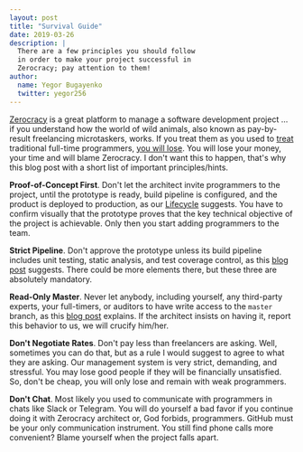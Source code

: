 ```yaml
---
layout: post
title: "Survival Guide"
date: 2019-03-26
description: |
  There are a few principles you should follow
  in order to make your project successful in
  Zerocracy; pay attention to them!
author:
  name: Yegor Bugayenko
  twitter: yegor256
---
```


[Zerocracy](https://www.zerocracy.com) is a great platform to manage
a software development project ... if you understand how the
world of wild animals, also known as pay-by-result freelancing
microtaskers, works. If you treat them as you used to
[treat](https://www.youtube.com/watch?v=1OFgf8XYI2A) traditional
full-time programmers, [you will lose](https://www.youtube.com/watch?v=SdrtZIW5JtY).
You will lose your money, your time
and will blame Zerocracy. I don't want this to happen, that's why
this blog post with a short list of important principles/hints.

<!--more-->

**Proof-of-Concept First**.
Don't let the architect invite programmers to the project, until the
prototype is ready, build pipeline is configured,
and the product is deployed to production, as our
[Lifecycle](https://www.yegor256.com/2014/10/06/software-project-lifecycle.html) suggests.
You have to confirm
visually that the prototype proves that the key technical objective
of the project is achievable. Only then you start adding programmers to the team.

**Strict Pipeline**.
Don't approve the prototype unless its build pipeline includes unit testing,
static analysis, and test coverage control, as this
[blog post](https://www.yegor256.com/2015/06/08/deadly-sins-software-project.html)
suggests. There could be more elements there, but these three are absolutely mandatory.

**Read-Only Master**.
Never let anybody, including yourself, any third-party experts, your full-timers,
or auditors to have write access to the `master` branch, as
this [blog post](https://www.yegor256.com/2014/07/21/read-only-master-branch.html)
explains. If the architect
insists on having it, report this behavior to us, we will crucify him/her.

**Don't Negotiate Rates**.
Don't pay less than freelancers are asking. Well, sometimes you can do that,
but as a rule I would suggest to agree to what they are asking. Our management
system is very strict, demanding, and stressful. You may lose good people
if they will be financially unsatisfied. So, don't be cheap, you will only lose
and remain with weak programmers.

**Don't Chat**.
Most likely you used to communicate with programmers in chats like Slack
or Telegram. You will do yourself a bad favor if you continue doing it
with Zerocracy architect or, God forbids, programmers. GitHub must be your
only communication instrument. You still find phone calls more convenient?
Blame yourself when the project falls apart.
